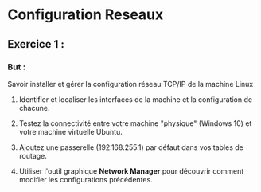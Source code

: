 # Configuration Reseaux

## Exercice 1 : 

### But : ### 
Savoir installer et gérer la configuration réseau TCP/IP de la machine Linux

1. Identifier et localiser les interfaces de la machine et la configuration de chacune.

2. Testez la connectivité entre votre machine "physique" (Windows 10) et votre machine virtuelle Ubuntu.

3. Ajoutez une passerelle (192.168.255.1) par défaut dans vos tables de routage.

4. Utiliser l'outil graphique **Network Manager** pour découvrir comment modifier les configurations précédentes.
